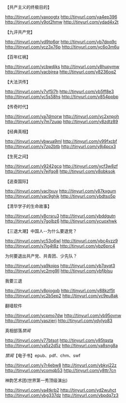  【共产主义的终极目的】
 
  http://tinyurl.com/yaxoogtx
  http://tinyurl.com/ya4ep396
  http://tinyurl.com/y9ot2hmw
  http://tinyurl.com/ydad4x2t
  
 【九评共产党】
 
  http://tinyurl.com/yd9tp6qr
  http://tinyurl.com/yb7dpq9c
  http://tinyurl.com/ycz3x76p
  http://tinyurl.com/yc6o3m6u
  
 【百年红祸】
 
  http://tinyurl.com/ycbwdjks
  http://tinyurl.com/y8hupymw
  http://tinyurl.com/yacbjrea
  http://tinyurl.com/y8236oq2
  
 【大法洪传】
 
  http://tinyurl.com/y7vf5l7h
  http://tinyurl.com/yb5ff8e3
  http://tinyurl.com/yc5s58hs
  http://tinyurl.com/y854ppbp
  
 【传奇时代】
 
  http://tinyurl.com/ya7dmorw
  http://tinyurl.com/yc2xnpoh
  http://tinyurl.com/y7m7zuqp
  http://tinyurl.com/y8zdtz89
  
 【经典真相】
 
  http://tinyurl.com/ybwua9ml
  http://tinyurl.com/y99fxcbf
  http://tinyurl.com/y7zp2btb
  http://tinyurl.com/y8j4pcx3
  
 【生死之间】
 
  http://tinyurl.com/y9242gcq
  http://tinyurl.com/ycf3w8zf
  http://tinyurl.com/y7ejfgo8
  http://tinyurl.com/y8obksok
  
 【追查国际】
 
  http://tinyurl.com/yacltxuy
  http://tinyurl.com/y87kxgum
  http://tinyurl.com/yac9ghjk
  http://tinyurl.com/ybdtso5p
  
 【清华学子的生命故事】
 
  http://tinyurl.com/y8crsru3
  http://tinyurl.com/ybddgutn
  http://tinyurl.com/y7golbz6
  http://tinyurl.com/ycuoxhwk
  
 【三退大潮】中国人--为什么要退党？
 
  http://tinyurl.com/yc53o6wl
  http://tinyurl.com/ybc4vzz9
  http://tinyurl.com/y7lg4t8z
  http://tinyurl.com/ybz6prc4
  
  为何要退出共产党、共青团、少先队？
  
  http://tinyurl.com/ya9kojps
  http://tinyurl.com/yb7qyqt3
  http://tinyurl.com/yc2mg9ll
  http://tinyurl.com/ybfjblsu
  
  我要三退
  
  http://tinyurl.com/y8pjogxb
  http://tinyurl.com/y88kzf5t
  http://tinyurl.com/yc2b5ep2
  http://tinyurl.com/yc9eu8ak
  
  翻墙软件
  
  http://tinyurl.com/ycpmo7dw
  http://tinyurl.com/yb95ovnw
  http://tinyurl.com/yaszjerj
  http://tinyurl.com/ydylyo83
  
  真相部落*禁闻*
  
  http://tinyurl.com/y77btsot
  http://tinyurl.com/y85tqsta
  http://tinyurl.com/ya5z2d5z
  http://tinyurl.com/ya8sng8a
  
  *禁闻*【电子书】epub、pdf、chm、swf
  
  http://tinyurl.com/y7r4ebw8
  http://tinyurl.com/ybkvj22z
  http://tinyurl.com/ycomqb53
  http://tinyurl.com/y8ttr7cn
  
  神韵艺术团(世界第一秀顶级演出)
  
  http://tinyurl.com/ya4tkrb2
  http://tinyurl.com/yd2wuhct
  http://tinyurl.com/ybg337dz
  http://tinyurl.com/ybpdq7z3
  
